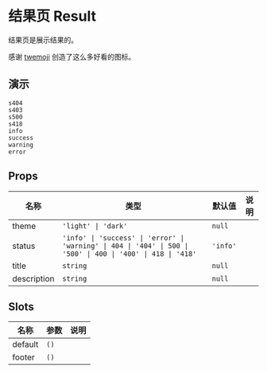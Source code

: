 # 结果页 Result
结果页是展示结果的。

感谢 [twemoji](https://github.com/twitter/twemoji) 创造了这么多好看的图标。
## 演示
```demo
s404
s403
s500
s418
info
success
warning 
error
```

## Props
|名称|类型|默认值|说明|
|-|-|-|-|
|theme|`'light' \| 'dark'`|`null`||
|status|`'info' \| 'success' \| 'error' \| 'warning' \| 404 \| '404' \| 500 \| '500' \| 400 \| '400' \| 418 \| '418'`|`'info'`||
|title|`string`|`null`||
|description|`string`|`null`||

## Slots
|名称|参数|说明|
|-|-|-|
|default|`()`||
|footer|`()`||